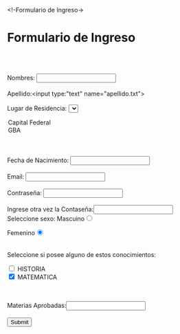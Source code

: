 <!Proyecto1->
<!-Formulario de Ingreso-> 

<!DOCTYPE html>

<html>

<head>
<title>HTML Tutorial</title>
</head>

<body>

<hgroup> <h1>Formulario de Ingreso </h1></hgroup>
<br> <br> 

Nombres: <input type="text" name="nombre.txt" >
<br> <br> 
Apellido:<input type:"text" name="apellido.txt">
<br> <br> 
Lugar de Residencia: 
<select>
  <option value="Capital Federal">Capital Federal</option>
  <option value="GBA">GBA</option>
</select>
<br><br> 

<br>
Fecha de Nacimiento: <input type="datetime" name="fecha">
<br><br>
Email: <input type="email" name="correo">
<br><br>Contrase&ntilde;a: <input type="password" name="contraseña" >
<br><br>Ingrese otra vez la Contase&ntilde;a:<input type="password" name="contraseña2" >
<br>
Seleccione sexo:
Mascuino<input name="Sexo" type="radio" id="Sex" value="Masculino">

Femenino<input name="Sexo" type="radio" id="Sex" value="Femenino" checked>
<br> <br> <br>
Seleccione si posee alguno de estos conocimientos:
<form action="demo_form.asp">
  <input type="checkbox" name="Historia" value="History"> HISTORIA<br>
  <input type="checkbox" name="Matematicas" value="Mat" checked> MATEMATICA <br>
</form>
 <br> <br>
Materias Aprobadas:<input type="number" name="tmaterias_Numb">
<br> <br>
 
<input type="submit" name="Enviar" >

 



</body>
</html>
